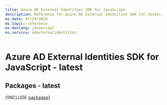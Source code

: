 ```yaml
---
title: Azure AD External Identities SDK for JavaScript
description: Reference for Azure AD External Identities SDK for JavaScript
ms.date: 07/29/2024
ms.topic: reference
ms.devlang: javascript
ms.service: adexternalidentities
---
```

# Azure AD External Identities SDK for JavaScript - latest
## Packages - latest
[!INCLUDE [packages](ad-external-identities-index.md)]
